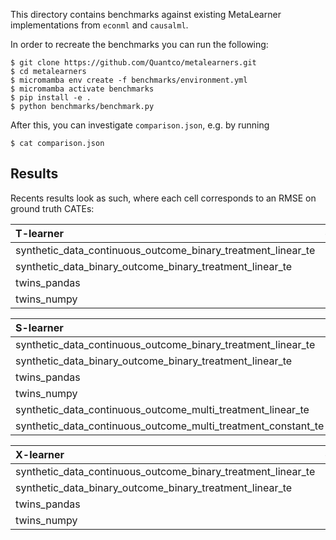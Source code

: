 This directory contains benchmarks against existing MetaLearner
implementations from `econml` and `causalml`.

In order to recreate the benchmarks you can run the following:

```
$ git clone https://github.com/Quantco/metalearners.git
$ cd metalearners
$ micromamba env create -f benchmarks/environment.yml
$ micromamba activate benchmarks
$ pip install -e .
$ python benchmarks/benchmark.py
```

After this, you can investigate `comparison.json`, e.g. by running

```
$ cat comparison.json
```

## Results

Recents results look as such, where each cell corresponds to an RMSE
on ground truth CATEs:

| T-learner                                                    | causalml_in_sample | causalml_oos | econml_in_sample | econml_oos | metalearners_in_sample | metalearners_oos |
| :----------------------------------------------------------- | -----------------: | -----------: | ---------------: | ---------: | ---------------------: | ---------------: |
| synthetic_data_continuous_outcome_binary_treatment_linear_te |          0.0458966 |    0.0456347 |        0.0458966 |  0.0456347 |              0.0467864 |        0.0456347 |
| synthetic_data_binary_outcome_binary_treatment_linear_te     |          0.0212419 |    0.0215154 |              nan |        nan |               0.021512 |        0.0215154 |
| twins_pandas                                                 |           0.308362 |     0.345602 |              nan |        nan |               0.354783 |         0.348551 |
| twins_numpy                                                  |           0.308362 |     0.345602 |              nan |        nan |               0.349543 |         0.345602 |

| S-learner                                                     | causalml_in_sample | causalml_oos | econml_in_sample | econml_oos | metalearners_in_sample | metalearners_oos |
| :------------------------------------------------------------ | -----------------: | -----------: | ---------------: | ---------: | ---------------------: | ---------------: |
| synthetic_data_continuous_outcome_binary_treatment_linear_te  |            14.5706 |      14.6248 |          14.5706 |    14.6248 |                14.5729 |          14.6248 |
| synthetic_data_binary_outcome_binary_treatment_linear_te      |           0.229101 |     0.228616 |              nan |        nan |               0.229231 |           0.2286 |
| twins_pandas                                                  |           0.314253 |     0.318554 |              nan |        nan |               0.371613 |         0.319028 |
| twins_numpy                                                   |           0.314253 |     0.318554 |              nan |        nan |               0.361345 |         0.318554 |
| synthetic_data_continuous_outcome_multi_treatment_linear_te   |                nan |          nan |          14.1468 |     14.185 |                14.1478 |          14.1853 |
| synthetic_data_continuous_outcome_multi_treatment_constant_te |                nan |          nan |        0.0110779 |  0.0110778 |              0.0104649 |       0.00897915 |

| X-learner                                                    | causalml_in_sample | causalml_oos | econml_in_sample | econml_oos | metalearners_in_sample | metalearners_oos |
| :----------------------------------------------------------- | -----------------: | -----------: | ---------------: | ---------: | ---------------------: | ---------------: |
| synthetic_data_continuous_outcome_binary_treatment_linear_te |          0.0458966 |    0.0456347 |        0.0458966 |  0.0456347 |               0.046185 |        0.0456347 |
| synthetic_data_binary_outcome_binary_treatment_linear_te     |           0.304592 |     0.301882 |              nan |        nan |               0.304634 |         0.301833 |
| twins_pandas                                                 |           0.325027 |     0.335259 |              nan |        nan |               0.334088 |          0.33426 |
| twins_numpy                                                  |           0.325027 |     0.335259 |              nan |        nan |               0.330992 |         0.330445 |
